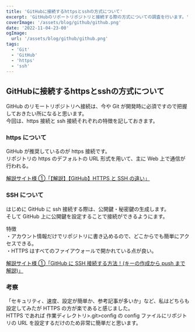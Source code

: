 ```yaml
---
title: 'GitHubに接続するhttpsとsshの方式について'
excerpt: 'GitHubのリポートリポジトリと接続する際の方式についての調査を行います。'
coverImage: '/assets/blog/github/github.png'
date: '2022-11-04-23-00'
ogImage:
  url: '/assets/blog/github/github.png'
tags:
  - 'Git'
  - 'GitHub'
  - 'https'
  - 'ssh'
---
```


## GitHubに接続するhttpsとsshの方式について

GitHub のリモートリポジトリへ接続は、今や Git が開発時に必須ですので把握しておきたい所になると思います。  
今回は、https 接続と ssh 接続それぞれの特徴を記しておきます。

### https について

GitHub が推奨しているのが https 接続です。  
リポジトリの https のデフォルトの URL 形式を用いて、主に Web 上で通信が行われる。

[解説サイト様 ①「【解説】【GitHub】HTTPS と SSH の違い」](https://zenn.dev/nameless_sn/articles/the_differences_between_https_and_ssh)

### SSH について

はじめに GitHub に ssh 接続する際は、公開鍵・秘密鍵の生成します。  
そして GitHub 上に公開鍵を設定することで接続ができるようにます。

特徴  
・アカウント情報だけでリポジトリに書き込めるので、どこからでも簡単にアクセスできる。  
・HTTPS はすべてのファイアウォールで開かれている点が良い。

[解説サイト様 ①「GitHub に SSH 接続する方法！(キーの作成から push まで解説)」](https://codelikes.com/github-ssh-connection/)

### 考察

「セキュリティ、速度、設定が簡単か、参考記事が多いか」など、私はどちらも設定してみたが HTTPS の方が楽であると感じました。  
HTTPS であれば 作業ディレクトリ>.git>config の config ファイルにリポジトリの URL を設定するだけのため非常に簡単だと思います。  
